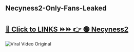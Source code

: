 
 ## Necyness2-Only-Fans-Leaked

# <h2><a href="https://clipsfans.com/Necyness2&ref=git">🔗 Click to LINKS ⏩⏩ 👉 🟢 Necyness2 </a></h2>

<a href="https://clipsfans.com/Necyness2&ref=git" rel="nofollow" data-target="animated-image.originalLink"><img src="https://i.ibb.co.com/xMMVF88/686577567.gif" alt="Viral Video Original" style="max-width: 100%; display: inline-block;" data-target="animated-image.originalImage"></a>
